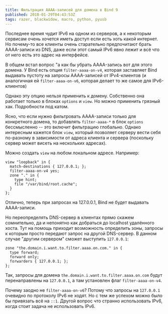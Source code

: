 ```yaml
---
title: Фильтрация AAAA-записей для домена в Bind 9
published: 2018-01-29T04:43:53Z
tags: razer, blackwidow, macro, python, pyusb
---
```


Последнее время чудит IPv6 на одном из серверов, а к некоторым сервисам очень хочется иметь доступ если есть хоть какой интернет. Но почему-то все клиенты очень старательно предпочитают брать AAAA-записи из DNS, даже если этот самый IPv6 явно лежит и всё что от него есть это адрес на интерфейсе.

В общем встал вопрос "а как бы убрать AAAA-запись вот для этого домена. У Bind есть опция `filter-aaaa-on-v4`, которая заставляет Bind выдавать пустоту на запросы AAAA-записей от IPv4-клиентов (и аналогичная ей `filter-aaaa-on-v6`, которая делает то же самое для IPv6-клиентов)

Однако эту опцию нельзя применить к домену. Собственно она работает только в блоках `options` и `view`. Но можно применить грязный хак. Подробности под катом.

<!--more-->

Ясно, что если нужно фильтровать AAAA-записи только для конкретного домена, то добавлять `filter-aaaa-*` в блок `options` бессмысленно -- это включит фильтрацию глобально. Однако интересным кажется блок `view`, который позволяет серверу вести себя по-разному в зависимости от адреса клиента и сервера (поскольку сервер может висеть на нескольких адресах).

Можно создать `view` на любом локальном адресе. Например:

```
view "loopback" in {
  match-destinations { 127.0.0.1; };
  filter-aaaa-on-v4 yes;
  zone "." in {
    type hint;
    file "/var/bind/root.cache";
  }
};
```

Отлично, теперь при запросах на 127.0.0.1, Bind не будет выдавать AAAA-записи.

Но переопределять DNS-сервер в клиентах прямо скажем сомнительно, да и непонятно как добраться до localhost удалённого хоста. Тут на помощь приходит возможность определить зоны, запросы к которым просто передают запрос на другой DNS-сервер. В данном случае "другим сервером" сможет выступить `127.0.0.1`:

```
zone "the.domain.i.want.to.filter.aaaa.on.com." in {
  type forward;
  forward only;
  forwarders { 127.0.0.1; };
};
```

Так, запросы для домена `the.domain.i.want.to.filter.aaaa.on.com` будут перенаправлены на `127.0.0.1`, а там установлен флаг `filter-aaaa-on-v4`.

Почему заодно не `filter-aaaa-on-v6`? Потому что запросы на `127.0.0.1` очевидно по протоколу IPv6 не ходят. Но с тем же успехом можно было бы привязать всё на `::1`. Другой вопрос что странно использовать IPv6, когда стоит задача не использовать IPv6.
